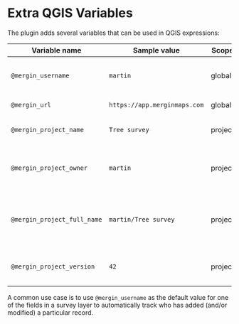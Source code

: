 # Extra QGIS Variables

The plugin adds several variables that can be used in QGIS expressions:

| Variable name               | Sample value                     | Scope   | Description |
|-----------------------------|----------------------------------|---------|-------------|
| `@mergin_username`          | `martin`                         | global  | Name of the user currently logged in to <MainPlatformNameLink /> |
| `@mergin_url`               | `https://app.merginmaps.com` | global  | URL of the <MainPlatformName /> service |
| `@mergin_project_name`      | `Tree survey`                    | project | Name of the active <MainPlatformName /> project  |
| `@mergin_project_owner`     | `martin`                         | project | Name of the owner of the active project |
| `@mergin_project_full_name` | `martin/Tree survey`             | project | Owner and project name joined with a forward slash |
| `@mergin_project_version`   | `42`                             | project | Current version of the active project |

A common use case is to use `@mergin_username` as the default value for one of the fields in a survey layer to automatically track who has added (and/or modified) a particular record.
